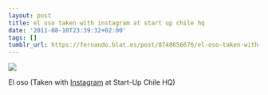 ```yaml
---
layout: post
title: el oso taken with instagram at start up chile hq
date: '2011-08-10T23:39:32+02:00'
tags: []
tumblr_url: https://fernando.blat.es/post/8748656676/el-oso-taken-with-instagram-at-start-up-chile-hq
---
```

 ![](/tumblr_files/tumblr_lpqetwiENU1qz4y16o1_640.jpg)  

El oso (Taken with [Instagram](http://instagr.am) at Start-Up Chile HQ)
